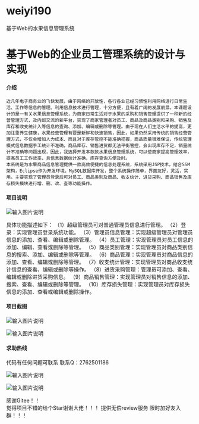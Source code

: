 # weiyi190
基于Web的水果信息管理系统


# 基于Web的企业员工管理系统的设计与实现

#### 介绍
   

    近几年电子商务业的飞快发展，由于网络的开放性，各行各业已经习惯性利用网络进行日常生活、工作等信息的管理。利用信息技术进行管理，十分方便，且有着广阔的发展前景。本课题设计的是一有关水果信息管理系统，为商家日常生活对于水果的采购和销售管理提供了一种新的经营管理方式，及内部交流的新平台，实现了商家管理者对员工、商品及商品类别和采购、销售及库存和收支统计入等信息的查询、添加、编辑或删除等管理。由于现在人们生活水平的提高，更加注重养生健康，水果经营管理有要是新鲜和快速销售，因此，如果仍然采用传统的销售经营管理方式，不仅会增加人力成本、而且对于库存管控不能准确把握，商品质量很难保证，传统管理模式信息数据手工统计不准确，商品库存、销售进货都无法平衡管控，会出现库存不足，销量统计不准确等问题出现，因此，我选择开发本款款水果信息管理系统，可以使商家提高管理效率，提高员工工作效率，且信息数据统计准确，库存查询方便及时。
    本系统是为水果商品信息管理提供一款高效便捷的信息处理系统，系统采用JSP技术，结合SSM架构，Eclipse作为开发环境，MySQL数据库开发，整个系统操作简单，界面友好，灵活，实用。主要实现了管理员登录后可对员工、商品类别及商品、收支统计、进货采购、商品销售及库存损失模块进行增、删、改、查等功能操作。




#### 项目说明


![输入图片说明](https://images.gitee.com/uploads/images/2021/1027/222044_c24dfcbd_8650135.png "屏幕截图.png")


具体功能描述如下：
（1）超级管理员可对普通管理员信息进行管理。
（2）登录：实现管理员登录系统功能。
（3）管理员信息管理：实现超级管理员对管理员信息的添加、查看、编辑或删除管理。
（4）员工管理：实现管理员对员工信息的添加、编辑、查看或删除等管理。
（5）商品类别管理：实现管理员对商品类别信息的搜索、添加、编辑或删除等管理。
（6）商品管理：实现管理员对商品信息的添加、查看、编辑或删除等管理。
（7）收支统计管理：实现管理员对商品收支统计信息的查看、编辑或删除等操作。
（8）进货采购管理：管理员可添加、查看、编辑或删除进货采购信息。
（9）商品销售管理：实现管理员对销售信息的添加、搜索、查看、编辑或删除等管理。
（10）库存损失管理：实现管理员对库存损失信息的添加、查看或编辑或删除操作。



#### 项目截图

![输入图片说明](https://images.gitee.com/uploads/images/2021/1027/222122_f340ae74_8650135.png "屏幕截图.png")


![输入图片说明](https://images.gitee.com/uploads/images/2021/1027/222149_0ab5e718_8650135.png "屏幕截图.png")

#### 求助热线




代码有任何问题可联系
联系Q：2762501186

                            
![输入图片说明](https://images.gitee.com/uploads/images/2020/1119/003728_cd598bb9_4865385.jpeg "微信.jpg")       

![输入图片说明](https://images.gitee.com/uploads/images/2021/1026/221249_847cb212_8650135.png "屏幕截图.png")


    

感谢Gitee！！  
觉得项目不错的给个Star谢谢大佬！！！
提供无偿review服务
限时加好友入群！！！
